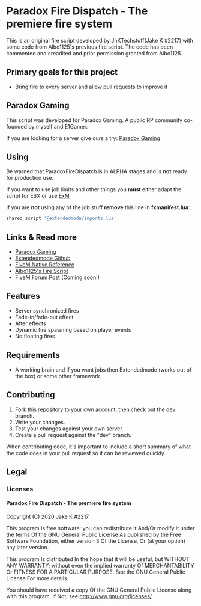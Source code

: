 # Paradox Fire Dispatch - The premiere fire system
This is an original fire script developed by JnKTechstuff(Jake K #2217) with some code from Albo1125's previous fire script. The code has been commented and creadited and prior permission granted from Albo1125.


## Primary goals for this project
- Bring fire to every server and allow pull requests to improve it

## Paradox Gaming
This script was developed for Paradox Gaming. A public RP community co-founded by myself and E1Gamer.

If you are looking for a server give ours a try:
[Paradox Gaming](https://www.paradoxgaming.co/)

## Using

Be warned that ParadoxFireDispatch is in ALPHA stages and is **not** ready for production use.

If you want to use job limits and other things you **must** either adapt the script for ESX or use [ExM](https://github.com/extendedmode/extendedmode)

If you are **not** using any of the job stuff **remove** this line in **fxmanifest.lua**:

```lua
shared_script '@extendedmode/imports.lua'
```


## Links & Read more

- [Paradox Gaming](http://discord.paradoxgaming.co/)
- [Extendedmode Github](https://github.com/extendedmode/extendedmode)
- [FiveM Native Reference](https://runtime.fivem.net/doc/reference.html)
- [Albo1125's Fire Script](https://github.com/Albo1125/FireScript)
- [FiveM Forum Post]() (Coming soon!)


## Features

- Server synchronized fires
- Fade-in/fade-out effect
- After effects
- Dynamic fire spawning based on player events
- No floating fires

## Requirements

- A working brain and if you want jobs then Extendedmode (works out of the box) or some other framework

## Contributing

1) Fork this repository to your own account, then check out the dev branch.
2) Write your changes.
3) Test your changes against your own server.
4) Create a pull request against the "dev" branch.

When contributing code, it's important to include a short summary of what the code does in your pull request so it can be reviewed quickly.

## Legal

### Licenses

#### Paradox Fire Dispatch - The premiere fire system

Copyright (C) 2020 Jake K #2217

This program Is free software: you can redistribute it And/Or modify it under the terms Of the GNU General Public License As published by the Free Software Foundation, either version 3 Of the License, Or (at your option) any later version.

This program Is distributed In the hope that it will be useful, but WITHOUT ANY WARRANTY; without even the implied warranty Of MERCHANTABILITY Or FITNESS FOR A PARTICULAR PURPOSE. See the GNU General Public License For more details.

You should have received a copy Of the GNU General Public License along with this program. If Not, see http://www.gnu.org/licenses/.
